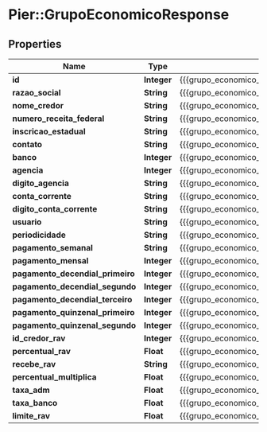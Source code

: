 # Pier::GrupoEconomicoResponse

## Properties
Name | Type | Description | Notes
------------ | ------------- | ------------- | -------------
**id** | **Integer** | {{{grupo_economico_response_id_value}}} | [optional] 
**razao_social** | **String** | {{{grupo_economico_response_razao_social_value}}} | [optional] 
**nome_credor** | **String** | {{{grupo_economico_response_nome_credor_value}}} | [optional] 
**numero_receita_federal** | **String** | {{{grupo_economico_response_numero_receita_federal_value}}} | [optional] 
**inscricao_estadual** | **String** | {{{grupo_economico_response_inscricao_estadual_value}}} | [optional] 
**contato** | **String** | {{{grupo_economico_response_contato_value}}} | [optional] 
**banco** | **Integer** | {{{grupo_economico_response_banco_value}}} | [optional] 
**agencia** | **Integer** | {{{grupo_economico_response_agencia_value}}} | [optional] 
**digito_agencia** | **String** | {{{grupo_economico_response_digito_agencia_value}}} | [optional] 
**conta_corrente** | **String** | {{{grupo_economico_response_conta_corrente_value}}} | [optional] 
**digito_conta_corrente** | **String** | {{{grupo_economico_response_digito_conta_corrente_value}}} | [optional] 
**usuario** | **String** | {{{grupo_economico_response_usuario_value}}} | [optional] 
**periodicidade** | **String** | {{{grupo_economico_response_periodicidade_value}}} | [optional] 
**pagamento_semanal** | **String** | {{{grupo_economico_response_pagamento_semanal_value}}} | [optional] 
**pagamento_mensal** | **Integer** | {{{grupo_economico_response_pagamento_mensal_value}}} | [optional] 
**pagamento_decendial_primeiro** | **Integer** | {{{grupo_economico_response_pagamento_decendial_primeiro_value}}} | [optional] 
**pagamento_decendial_segundo** | **Integer** | {{{grupo_economico_response_pagamento_decendial_segundo_value}}} | [optional] 
**pagamento_decendial_terceiro** | **Integer** | {{{grupo_economico_response_pagamento_decendial_terceiro_value}}} | [optional] 
**pagamento_quinzenal_primeiro** | **Integer** | {{{grupo_economico_response_pagamento_quinzenal_primeiro_value}}} | [optional] 
**pagamento_quinzenal_segundo** | **Integer** | {{{grupo_economico_response_pagamento_quinzenal_segundo_value}}} | [optional] 
**id_credor_rav** | **Integer** | {{{grupo_economico_response_id_credor_r_a_v_value}}} | [optional] 
**percentual_rav** | **Float** | {{{grupo_economico_response_percentual_r_a_v_value}}} | [optional] 
**recebe_rav** | **String** | {{{grupo_economico_response_recebe_r_a_v_value}}} | [optional] 
**percentual_multiplica** | **Float** | {{{grupo_economico_response_percentual_multiplica_value}}} | [optional] 
**taxa_adm** | **Float** | {{{grupo_economico_response_taxa_adm_value}}} | [optional] 
**taxa_banco** | **Float** | {{{grupo_economico_response_taxa_banco_value}}} | [optional] 
**limite_rav** | **Float** | {{{grupo_economico_response_limite_r_a_v_value}}} | [optional] 


